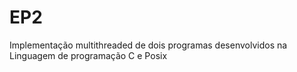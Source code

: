# EP2
Implementação multithreaded de dois programas desenvolvidos na Linguagem de programação C e Posix

